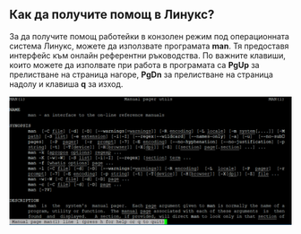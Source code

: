## Как да получите помощ в Линукс?

За да получите помощ работейки в конзолен режим под операционната система Линукс, можете да използвате програмата **man**. Тя предоставя интерфейс към онлайн референтни ръководства. По важните клавиши, които можете да изполвате при работа в програмата са **PgUp** за прелистване на страница нагоре, **PgDn** за прелистване на страница надолу и клавиша **q** за изход.
 
![04.png](04.png)  

 